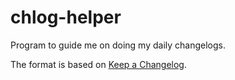 # chlog-helper
Program to guide me on doing my daily changelogs.

The format is based on [Keep a Changelog](https://keepachangelog.com/en/1.0.0/).

